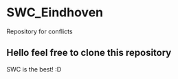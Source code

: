 # SWC_Eindhoven
Repository for conflicts

## Hello feel free to clone this repository
SWC is the best! :D

